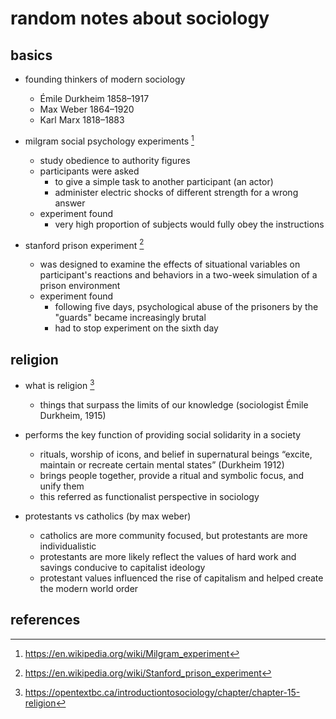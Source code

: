# random notes about sociology

## basics

- founding thinkers of modern sociology
  - Émile Durkheim 1858–1917
  - Max Weber 1864–1920
  - Karl Marx 1818–1883

- milgram social psychology experiments [^1]
  - study obedience to authority figures
  - participants were asked 
    - to give a simple task to another participant (an actor)
    - administer electric shocks of different strength for a wrong answer 
  - experiment found
    - very high proportion of subjects would fully obey the instructions

- stanford prison experiment [^2]
  - was designed to examine the effects of situational variables on participant's
    reactions and behaviors in a two-week simulation of a prison environment
  - experiment found
    - following five days, psychological abuse of the prisoners by the "guards" became increasingly brutal
    - had to stop experiment on the sixth day


## religion

- what is religion [^3]
  - things that surpass the limits of our knowledge (sociologist Émile Durkheim, 1915)

- performs the key function of providing social solidarity in a society
  - rituals, worship of icons, and belief in supernatural beings 
    “excite, maintain or recreate certain mental states” (Durkheim 1912) 
  - brings people together, provide a ritual and symbolic focus, and unify them
  - this referred as functionalist perspective in sociology

- protestants vs catholics (by max weber)
  - catholics are more community focused, but protestants are more individualistic
  - protestants are more likely reflect the values of hard work and savings conducive to capitalist ideology
  - protestant values influenced the rise of capitalism and helped create the modern world order

## references

[^1]: https://en.wikipedia.org/wiki/Milgram_experiment
[^2]: https://en.wikipedia.org/wiki/Stanford_prison_experiment
[^3]: https://opentextbc.ca/introductiontosociology/chapter/chapter-15-religion
